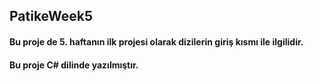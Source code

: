 ## PatikeWeek5
#### Bu proje de 5. haftanın ilk projesi olarak dizilerin giriş kısmı ile ilgilidir.
#### Bu proje C# dilinde yazılmıştır.

